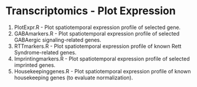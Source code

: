 # Transcriptomics - Plot Expression
1. PlotExpr.R - Plot spatiotemporal expression profile of selected gene.
2. GABAmarkers.R - Plot spatiotemporal expression profile of selected GABAergic signaling-related genes.
3. RTTmarkers.R - Plot spatiotemporal expression profile of known Rett Syndrome-related genes.
4. Imprintingmarkers.R - Plot spatiotemporal expression profile of selected imprinted genes.
5. Housekeepinggenes.R - Plot spatiotemporal expression profile of known housekeeping genes (to evaluate normalization).
